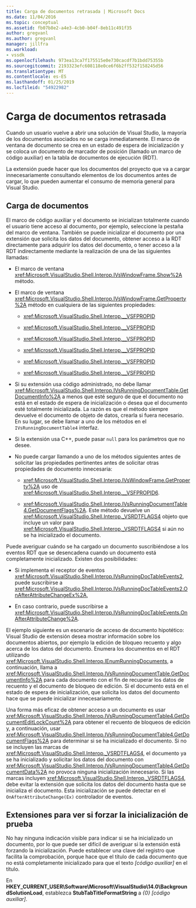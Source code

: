 ```yaml
---
title: Carga de documentos retrasada | Microsoft Docs
ms.date: 11/04/2016
ms.topic: conceptual
ms.assetid: fb07b8e2-a4e3-4cb0-b04f-8eb11c491f35
author: gregvanl
ms.author: gregvanl
manager: jillfra
ms.workload:
- vssdk
ms.openlocfilehash: 973ea13ca7f175515e0e730cacdf7b1bdd75355b
ms.sourcegitcommit: 2193323efc608118e0ce6f6b2ff532f158245d56
ms.translationtype: MT
ms.contentlocale: es-ES
ms.lasthandoff: 01/25/2019
ms.locfileid: "54922982"
---
```

# <a name="delayed-document-loading"></a>Carga de documentos retrasada
Cuando un usuario vuelve a abrir una solución de Visual Studio, la mayoría de los documentos asociados no se carga inmediatamente. El marco de ventana de documento se crea en un estado de espera de inicialización y se coloca un documento de marcador de posición (llamado un marco de código auxiliar) en la tabla de documentos de ejecución (RDT).  
  
La extensión puede hacer que los documentos del proyecto que va a cargar innecesariamente consultando elementos de los documentos antes de cargar, lo que pueden aumentar el consumo de memoria general para Visual Studio.  
  
## <a name="document-loading"></a>Carga de documentos  
El marco de código auxiliar y el documento se inicializan totalmente cuando el usuario tiene acceso al documento, por ejemplo, seleccione la pestaña del marco de ventana. También se puede inicializar el documento por una extensión que solicita los datos del documento, obtener acceso a la RDT directamente para adquirir los datos del documento, o tener acceso a la RDT indirectamente mediante la realización de una de las siguientes llamadas:  
  
- El marco de ventana <xref:Microsoft.VisualStudio.Shell.Interop.IVsWindowFrame.Show%2A> método.  
  
- El marco de ventana <xref:Microsoft.VisualStudio.Shell.Interop.IVsWindowFrame.GetProperty%2A> método en cualquiera de las siguientes propiedades:  
  
   - <xref:Microsoft.VisualStudio.Shell.Interop.__VSFPROPID>  
  
   - <xref:Microsoft.VisualStudio.Shell.Interop.__VSFPROPID>  
  
   - <xref:Microsoft.VisualStudio.Shell.Interop.__VSFPROPID>  
  
   - <xref:Microsoft.VisualStudio.Shell.Interop.__VSFPROPID>  
  
   - <xref:Microsoft.VisualStudio.Shell.Interop.__VSFPROPID>  
  
   - <xref:Microsoft.VisualStudio.Shell.Interop.__VSFPROPID>  
  
- Si su extensión usa código administrado, no debe llamar <xref:Microsoft.VisualStudio.Shell.Interop.IVsRunningDocumentTable.GetDocumentInfo%2A> a menos que esté seguro de que el documento no está en el estado de espera de inicialización o desea que el documento esté totalmente inicializada. La razón es que el método siempre devuelve el documento de objeto de datos, crearla si fuera necesario. En su lugar, se debe llamar a uno de los métodos en el `IVsRunningDocumentTable4` interfaz.  
  
- Si la extensión usa C++, puede pasar `null` para los parámetros que no desee.  
  
- No puede cargar llamando a uno de los métodos siguientes antes de solicitar las propiedades pertinentes antes de solicitar otras propiedades de documento innecesaria:  
  
   - <xref:Microsoft.VisualStudio.Shell.Interop.IVsWindowFrame.GetProperty%2A> uso de <xref:Microsoft.VisualStudio.Shell.Interop.__VSFPROPID6>.  
  
   - <xref:Microsoft.VisualStudio.Shell.Interop.IVsRunningDocumentTable4.GetDocumentFlags%2A>. Este método devuelve un <xref:Microsoft.VisualStudio.Shell.Interop._VSRDTFLAGS4> objeto que incluye un valor para <xref:Microsoft.VisualStudio.Shell.Interop._VSRDTFLAGS4> si aún no se ha inicializado el documento.  
  
Puede averiguar cuándo se ha cargado un documento suscribiéndose a los eventos RDT que se desencadena cuando un documento está completamente inicializado. Existen dos posibilidades:  
  
- Si implementa el receptor de eventos <xref:Microsoft.VisualStudio.Shell.Interop.IVsRunningDocTableEvents2>, puede suscribirse a <xref:Microsoft.VisualStudio.Shell.Interop.IVsRunningDocTableEvents2.OnAfterAttributeChangeEx%2A>,  
  
- En caso contrario, puede suscribirse a <xref:Microsoft.VisualStudio.Shell.Interop.IVsRunningDocTableEvents.OnAfterAttributeChange%2A>.  
  

 El ejemplo siguiente es un escenario de acceso de documento hipotético: Visual Studio de extensión desea mostrar información sobre los documentos abiertos, por ejemplo la edición de bloqueo recuento y algo acerca de los datos del documento. Enumera los documentos en el RDT utilizando <xref:Microsoft.VisualStudio.Shell.Interop.IEnumRunningDocuments>, a continuación, llama a <xref:Microsoft.VisualStudio.Shell.Interop.IVsRunningDocumentTable.GetDocumentInfo%2A> para cada documento con el fin de recuperar los datos de recuento y el documento de bloqueo de edición. Si el documento está en el estado de espera de inicialización, que solicita los datos del documento hace que se puede inicializar innecesariamente.  
  
 Una forma más eficaz de obtener acceso a un documento es usar <xref:Microsoft.VisualStudio.Shell.Interop.IVsRunningDocumentTable4.GetDocumentEditLockCount%2A> para obtener el recuento de bloqueos de edición y, a continuación, usar <xref:Microsoft.VisualStudio.Shell.Interop.IVsRunningDocumentTable4.GetDocumentFlags%2A> para determinar si se ha inicializado el documento. Si no se incluyen las marcas de <xref:Microsoft.VisualStudio.Shell.Interop._VSRDTFLAGS4>, el documento ya se ha inicializado y solicitar los datos del documento con <xref:Microsoft.VisualStudio.Shell.Interop.IVsRunningDocumentTable4.GetDocumentData%2A> no provoca ninguna inicialización innecesario. Si las marcas incluyen <xref:Microsoft.VisualStudio.Shell.Interop._VSRDTFLAGS4>, debe evitar la extensión que solicita los datos del documento hasta que se inicializa el documento. Esta inicialización se puede detectar en el `OnAfterAttributeChange(Ex)` controlador de eventos.  
  
## <a name="test-extensions-to-see-if-they-force-initialization"></a>Extensiones para ver si forzar la inicialización de prueba  
 No hay ninguna indicación visible para indicar si se ha inicializado un documento, por lo que puede ser difícil de averiguar si la extensión está forzando la inicialización. Puede establecer una clave del registro que facilita la comprobación, porque hace que el título de cada documento que no está completamente inicializado para que el texto *[código auxiliar]* en el título.  
  
 En **HKEY_CURRENT_USER\Software\Microsoft\VisualStudio\14.0\BackgroundSolutionLoad**, establezca **StubTabTitleFormatString** a  *{0} [código auxiliar]*.